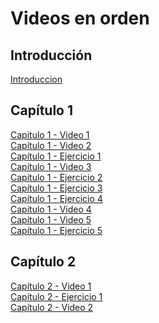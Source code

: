 # Videos en orden

## Introducción

[Introduccion](https://www.youtube.com/watch?v=lkMxAtPI_Nw)

## Capítulo 1

[Capitulo 1 - Video 1](https://www.youtube.com/watch?v=lNAMY_otcM4) <br/>
[Capítulo 1 - Video 2](https://www.youtube.com/watch?v=8oU0F3d-H4U) <br/>
[Capítulo 1 - Ejercicio 1](https://www.youtube.com/watch?v=0URcKGpbTVo) <br/>
[Capítulo 1 - Video 3](https://www.youtube.com/watch?v=EHwTEqwgYtE) <br/>
[Capítulo 1 - Ejercicio 2](https://www.youtube.com/watch?v=_bPnPbJTqdI) <br/>
[Capítulo 1 - Ejercicio 3](https://www.youtube.com/watch?v=_9ia1rcZTFQ) <br/>
[Capítulo 1 - Ejercicio 4](https://www.youtube.com/watch?v=ySIIhwsTC4k) <br/>
[Capítulo 1 - Video 4](https://www.youtube.com/watch?v=pmZK6TCaI7o) <br/>
[Capítulo 1 - Video 5](https://www.youtube.com/watch?v=f1QjzRby62s) <br/>
[Capítulo 1 - Ejercicio 5](https://www.youtube.com/watch?v=b6ctshJhcjM) <br/>

## Capítulo 2

[Capítulo 2 - Video 1](https://www.youtube.com/watch?v=CEmqZNhlSqs) <br/>
[Capítulo 2 - Ejercicio 1](https://www.youtube.com/watch?v=OP44XBx0Fv4) <br/>
[Capítulo 2 - Video 2](https://www.youtube.com/watch?v=TUceh9nC_uk) <br/>
[]() <br/>
[]() <br/>
[]() <br/>
[]() <br/>
[]() <br/>
[]() <br/>
[]() <br/>
